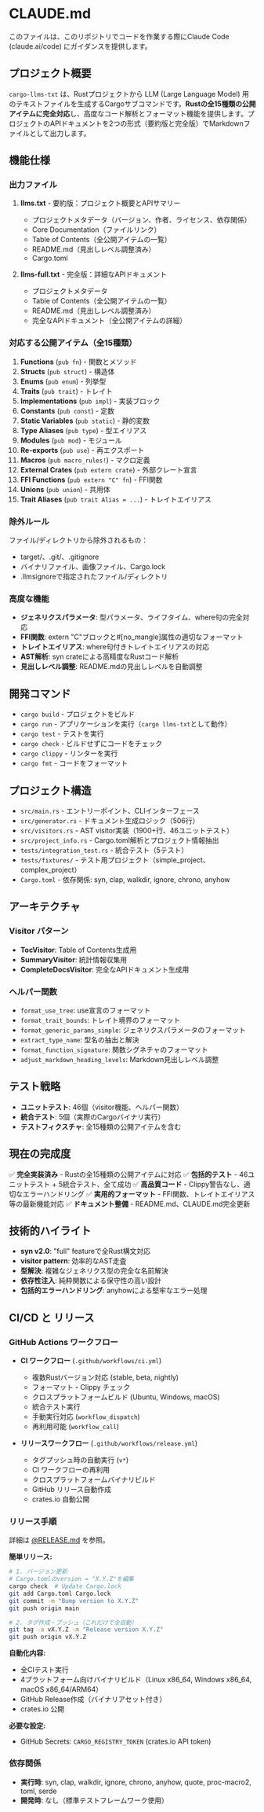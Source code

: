 # CLAUDE.md

このファイルは、このリポジトリでコードを作業する際にClaude Code (claude.ai/code)
にガイダンスを提供します。

## プロジェクト概要

`cargo-llms-txt` は、Rustプロジェクトから LLM (Large Language Model)
用のテキストファイルを生成するCargoサブコマンドです。**Rustの全15種類の公開アイテムに完全対応**し、高度なコード解析とフォーマット機能を提供します。プロジェクトのAPIドキュメントを2つの形式（要約版と完全版）でMarkdownファイルとして出力します。

## 機能仕様

### 出力ファイル

1. **llms.txt** - 要約版：プロジェクト概要とAPIサマリー
   - プロジェクトメタデータ（バージョン、作者、ライセンス、依存関係）
   - Core Documentation（ファイルリンク）
   - Table of Contents（全公開アイテムの一覧）
   - README.md（見出しレベル調整済み）
   - Cargo.toml

2. **llms-full.txt** - 完全版：詳細なAPIドキュメント
   - プロジェクトメタデータ
   - Table of Contents（全公開アイテムの一覧）
   - README.md（見出しレベル調整済み）
   - 完全なAPIドキュメント（全公開アイテムの詳細）

### 対応する公開アイテム（全15種類）

1. **Functions** (`pub fn`) - 関数とメソッド
2. **Structs** (`pub struct`) - 構造体
3. **Enums** (`pub enum`) - 列挙型
4. **Traits** (`pub trait`) - トレイト
5. **Implementations** (`pub impl`) - 実装ブロック
6. **Constants** (`pub const`) - 定数
7. **Static Variables** (`pub static`) - 静的変数
8. **Type Aliases** (`pub type`) - 型エイリアス
9. **Modules** (`pub mod`) - モジュール
10. **Re-exports** (`pub use`) - 再エクスポート
11. **Macros** (`pub macro_rules!`) - マクロ定義
12. **External Crates** (`pub extern crate`) - 外部クレート宣言
13. **FFI Functions** (`pub extern "C" fn`) - FFI関数
14. **Unions** (`pub union`) - 共用体
15. **Trait Aliases** (`pub trait Alias = ...`) - トレイトエイリアス

### 除外ルール

ファイル/ディレクトリから除外されるもの：

- target/、.git/、.gitignore
- バイナリファイル、画像ファイル、Cargo.lock
- .llmsignoreで指定されたファイル/ディレクトリ

### 高度な機能

- **ジェネリクスパラメータ**: 型パラメータ、ライフタイム、where句の完全対応
- **FFI関数**: extern "C"ブロックと#[no_mangle]属性の適切なフォーマット
- **トレイトエイリアス**: where句付きトレイトエイリアスの対応
- **AST解析**: syn crateによる高精度なRustコード解析
- **見出しレベル調整**: README.mdの見出しレベルを自動調整

## 開発コマンド

- `cargo build` - プロジェクトをビルド
- `cargo run` - アプリケーションを実行（`cargo llms-txt`として動作）
- `cargo test` - テストを実行
- `cargo check` - ビルドせずにコードをチェック
- `cargo clippy` - リンターを実行
- `cargo fmt` - コードをフォーマット

## プロジェクト構造

- `src/main.rs` - エントリーポイント、CLIインターフェース
- `src/generator.rs` - ドキュメント生成ロジック（506行）
- `src/visitors.rs` - AST visitor実装（1900+行、46ユニットテスト）
- `src/project_info.rs` - Cargo.toml解析とプロジェクト情報抽出
- `tests/integration_test.rs` - 統合テスト（5テスト）
- `tests/fixtures/` - テスト用プロジェクト（simple_project、complex_project）
- `Cargo.toml` - 依存関係: syn, clap, walkdir, ignore, chrono, anyhow

## アーキテクチャ

### Visitor パターン

- **TocVisitor**: Table of Contents生成用
- **SummaryVisitor**: 統計情報収集用
- **CompleteDocsVisitor**: 完全なAPIドキュメント生成用

### ヘルパー関数

- `format_use_tree`: use宣言のフォーマット
- `format_trait_bounds`: トレイト境界のフォーマット
- `format_generic_params_simple`: ジェネリクスパラメータのフォーマット
- `extract_type_name`: 型名の抽出と解決
- `format_function_signature`: 関数シグネチャのフォーマット
- `adjust_markdown_heading_levels`: Markdown見出しレベル調整

## テスト戦略

- **ユニットテスト**: 46個（visitor機能、ヘルパー関数）
- **統合テスト**: 5個（実際のCargoバイナリ実行）
- **テストフィクスチャ**: 全15種類の公開アイテムを含む

## 現在の完成度

✅ **完全実装済み** - Rustの全15種類の公開アイテムに対応 ✅ **包括的テスト** -
46ユニットテスト + 5統合テスト、全て成功 ✅ **高品質コード** -
Clippy警告なし、適切なエラーハンドリング ✅ **実用的フォーマット** -
FFI関数、トレイトエイリアス等の最新機能対応 ✅ **ドキュメント整備** -
README.md、CLAUDE.md完全更新

## 技術的ハイライト

- **syn v2.0**: "full" featureで全Rust構文対応
- **visitor pattern**: 効率的なAST走査
- **型解決**: 複雑なジェネリクス型の完全な名前解決
- **依存性注入**: 純粋関数による保守性の高い設計
- **包括的エラーハンドリング**: anyhowによる堅牢なエラー処理

## CI/CD と リリース

### GitHub Actions ワークフロー

- **CI ワークフロー** (`.github/workflows/ci.yml`)
  - 複数Rustバージョン対応 (stable, beta, nightly)
  - フォーマット・Clippy チェック
  - クロスプラットフォームビルド (Ubuntu, Windows, macOS)
  - 統合テスト実行
  - 手動実行対応 (`workflow_dispatch`)
  - 再利用可能 (`workflow_call`)

- **リリースワークフロー** (`.github/workflows/release.yml`)
  - タグプッシュ時の自動実行 (`v*`)
  - CI ワークフローの再利用
  - クロスプラットフォームバイナリビルド
  - GitHub リリース自動作成
  - crates.io 自動公開

### リリース手順

詳細は [@RELEASE.md](RELEASE.md) を参照。

**簡単リリース:**

```bash
# 1. バージョン更新
# Cargo.tomlのversion = "X.Y.Z"を編集
cargo check  # Update Cargo.lock
git add Cargo.toml Cargo.lock
git commit -m "Bump version to X.Y.Z"
git push origin main

# 2. タグ作成・プッシュ（これだけで全自動）
git tag -a vX.Y.Z -m "Release version X.Y.Z"
git push origin vX.Y.Z
```

**自動化内容:**

- 全CIテスト実行
- 4プラットフォーム向けバイナリビルド（Linux x86_64, Windows x86_64, macOS
  x86_64/ARM64）
- GitHub Release作成（バイナリアセット付き）
- crates.io 公開

**必要な設定:**

- GitHub Secrets: `CARGO_REGISTRY_TOKEN` (crates.io API token)

### 依存関係

- **実行時**: syn, clap, walkdir, ignore, chrono, anyhow, quote, proc-macro2,
  toml, serde
- **開発時**: なし（標準テストフレームワーク使用）
